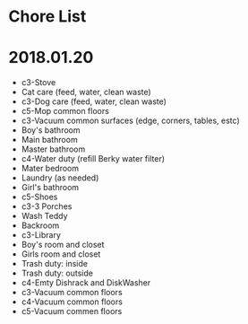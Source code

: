 # Chore List
# 2018.01.20
   * c3-Stove
   * Cat care (feed, water, clean waste)
   * c3-Dog care (feed, water, clean waste)
   * c5-Mop common floors
   * c3-Vacuum common surfaces (edge, corners, tables, estc)
   * Boy's bathroom
   * Main bathroom
   * Master bathroom
   * c4-Water duty (refill Berky water filter)
   * Mater bedroom
   * Laundry (as needed)
   * Girl's bathroom
   * c5-Shoes
   * c3-3 Porches
   * Wash Teddy
   * Backroom
   * c3-Library
   * Boy's room and closet
   * Girls room and closet
   * Trash duty: inside
   * Trash duty: outside
   * c4-Emty Dishrack and DiskWasher
   * c3-Vacuum common floors
   * c4-Vacuum common floors
   * c5-Vacuum commen floors
